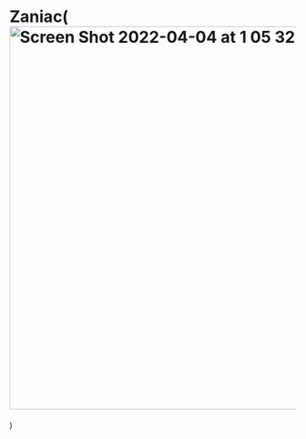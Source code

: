 # Zaniac(<img width="673" alt="Screen Shot 2022-04-04 at 1 05 32 PM" src="https://user-images.githubusercontent.com/90231709/161595473-2c3dfb0f-8aa3-473a-9d56-853452d2e124.png">
)

